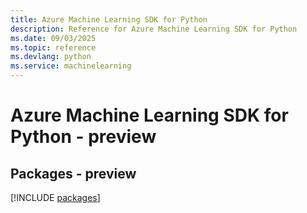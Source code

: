```yaml
---
title: Azure Machine Learning SDK for Python
description: Reference for Azure Machine Learning SDK for Python
ms.date: 09/03/2025
ms.topic: reference
ms.devlang: python
ms.service: machinelearning
---
```

# Azure Machine Learning SDK for Python - preview
## Packages - preview
[!INCLUDE [packages](machine-learning-index.md)]